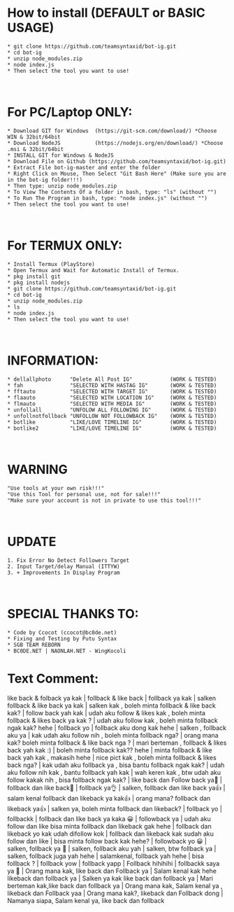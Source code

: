 # How to install (DEFAULT or BASIC USAGE)
	* git clone https://github.com/teamsyntaxid/bot-ig.git
	* cd bot-ig
	* unzip node_modules.zip
	* node index.js
	* Then select the tool you want to use!
<br/>

# For PC/Laptop ONLY:
	* Download GIT for Windows	(https://git-scm.com/download/) *Choose WIN & 32bit/64bit
	* Download NodeJS 			(https://nodejs.org/en/download/) *Choose .msi & 32bit/64bit
	* INSTALL GIT for Windows & NodeJS
	* Download File on Github (https://github.com/teamsyntaxid/bot-ig.git)
	* Extract File bot-ig-master and enter the folder
	* Right Click on Mouse, Then Select "Git Bash Here" (Make sure you are in the bot-ig folder!!!)
	* Then type: unzip node_modules.zip
	* To View The Contents Of a folder in bash, type: "ls" (without "")
	* To Run The Program in bash, type: "node index.js" (without "")
	* Then select the tool you want to use!
<br/>

# For TERMUX ONLY:
	* Install Termux (PlayStore)
	* Open Termux and Wait for Automatic Install of Termux.
	* pkg install git
	* pkg install nodejs
	* git clone https://github.com/teamsyntaxid/bot-ig.git
	* cd bot-ig
	* unzip node_modules.zip
	* ls
	* node index.js
	* Then select the tool you want to use!
<br/>

# INFORMATION:
	* dellallphoto		"Delete All Post IG"			(WORK & TESTED)
	* fah				"SELECTED WITH HASTAG IG"		(WORK & TESTED)
	* fftauto			"SELECTED WITH TARGET IG"		(WORK & TESTED)
	* flaauto			"SELECTED WITH LOCATION IG"		(WORK & TESTED)
	* flmauto			"SELECTED WITH MEDIA IG"		(WORK & TESTED)
	* unfollall			"UNFOLOW ALL FOLLOWING IG"		(WORK & TESTED)
	* unfollnotfollback	"UNFOLLOW NOT FOLLOWBACK IG"	(WORK & TESTED)
	* botlike			"LIKE/LOVE TIMELINE IG"			(WORK & TESTED)
	* botlike2			"LIKE/LOVE TIMELINE IG"			(WORK & TESTED)
<br/>

# WARNING
	"Use tools at your own risk!!!"
	"Use this Tool for personal use, not for sale!!!"
	"Make sure your account is not in private to use this tool!!!"
<br/>

# UPDATE
	1. Fix Error No Detect Followers Target
    2. Input Target/delay Manual (ITTYW)
    3. + Improvements In Display Program
<br/>

# SPECIAL THANKS TO:
	* Code by Ccocot (ccocot@bc0de.net)
	* Fixing and Testing by Putu Syntax
	* SGB TEAM REBORN
	* BC0DE.NET | NAONLAH.NET - WingKocoli


# Text Comment:

like back & folback ya kak | follback & like back | follback ya kak | salken follback & like back ya kak | salken kak , boleh minta follback & like back kak? | follow back yah kak | udah aku follow & likes kak , boleh minta follback & likes back ya kak ? | udah aku follow kak , boleh minta follback ngak kak? hehe | follback yo | follback aku dong kak hehe | salken , follback aku ya | kak udah aku follow nih , boleh minta follback nga? | orang mana kak? boleh minta follback & like back nga ? | mari berteman , follback & likes back yah kak :) | boleh minta follback kak?? hehe | minta follback & like back yah kak , makasih hehe | nice pict kak , boleh minta follback & likes back nga? | kak udah aku follback ya , bisa bantu follback ngak kak? | udah aku follow nih kak , bantu follback yah kak | wah keren kak , btw udah aku follow kakak nih , bisa follback ngak kak? | like back dan Follow back ya🙏 | follback dan like back🙏 | follback ya👌 | salken, follback dan like back ya👍 | salam kenal follback dan likeback ya kak👍 | orang mana? follback dan likeback ya👍 | salken ya, boleh minta follback dan likeback? | follback yo | follbackk | follback dan like back ya kaka 😀 | followback ya | udah aku follow dan like bisa minta follback dan likeback gak hehe | follback dan likeback yo kak udah difollow kok | follback dan likeback kak sudah aku follow dan like | bisa minta follow back kak hehe? | followback yo 😀 | salken, follback ya 🙂 | salken, follback aku yah | salken, btw follback ya | salken, follback juga yah hehe | salamkenal, follback yah hehe | bisa follback ? | follback yow | follback yapp | Follback hihihihi | follbackk saya ya 🙂 | Orang mana kak, like back dan Follback ya | Salam kenal kak hehe likeback dan follback ya | Salken ya kak like back dan follback ya | Mari berteman kak,like back dan follback ya | Orang mana kak, Salam kenal ya , likeback dan Follback yaa | Orang mana kak?, likeback dan Follback dong | Namanya siapa, Salam kenal ya, like back dan follback 

